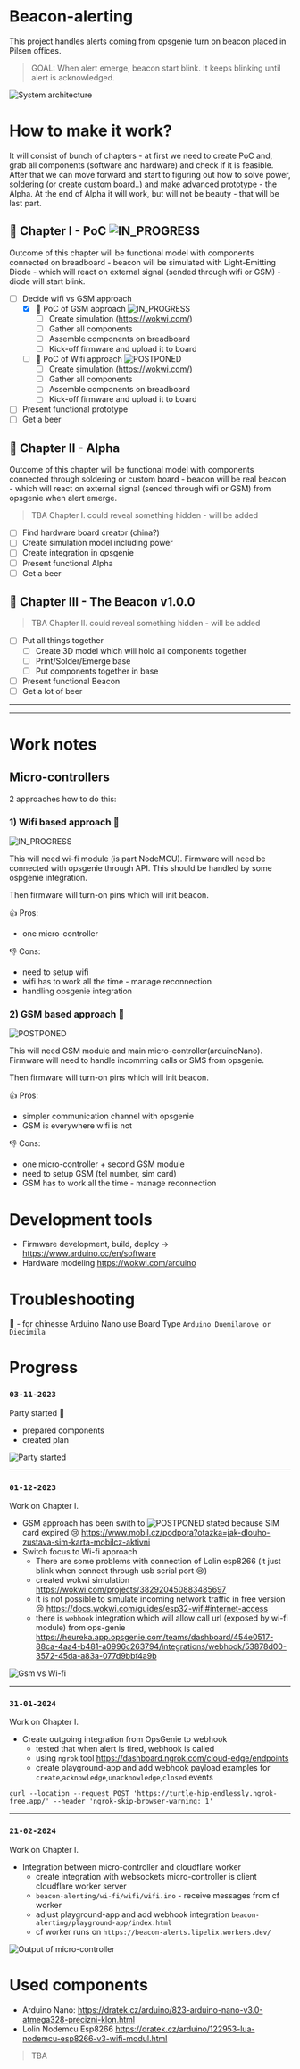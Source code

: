 # Beacon-alerting

This project handles alerts coming from opsgenie turn on beacon placed in Pilsen offices.

> GOAL: When alert emerge, beacon start blink. It keeps blinking until alert is acknowledged.

![System architecture](assets/architecture.svg)

# How to make it work?

It will consist of bunch of chapters - at first we need to create PoC and, grab all components (software and hardware) and check if it is feasible. After that we can move forward and start to figuring out how to solve power, soldering (or create custom board..) and make advanced prototype - the Alpha. At the end of Alpha it will work, but will not be beauty - that will be last part.

## 🛫 Chapter I - PoC  ![IN_PROGRESS]

Outcome of this chapter will be functional model with components connected on breadboard - beacon will be simulated with Light-Emitting Diode - which will react on external signal (sended through wifi or GSM) - diode will start blink.

- [ ] Decide wifi vs GSM approach
  - [x] 📶 PoC of GSM approach ![IN_PROGRESS]
    - [ ] Create simulation (https://wokwi.com/)
    - [ ] Gather all components
    - [ ] Assemble components on breadboard
    - [ ] Kick-off firmware and upload it to board  
  - [ ] 🛜 PoC of Wifi approach ![POSTPONED]
    - [ ] Create simulation (https://wokwi.com/)
    - [ ] Gather all components
    - [ ] Assemble components on breadboard
    - [ ] Kick-off firmware and upload it to board
- [ ] Present functional prototype
- [ ] Get a beer

## 🔮 Chapter II - Alpha

Outcome of this chapter will be functional model with components connected through soldering or custom board - beacon will be real beacon - which will react on external signal (sended through wifi or GSM) from opsgenie when alert emerge.

>TBA Chapter I. could reveal something hidden - will be added

- [ ] Find hardware board creator (china?)
- [ ] Create simulation model including power
- [ ] Create integration in opsgenie
- [ ] Present functional Alpha
- [ ] Get a beer

## 🚨 Chapter III - The Beacon v1.0.0

>TBA Chapter II. could reveal something hidden - will be added

- [ ] Put all things together
  - [ ] Create 3D model which will hold all components together
  - [ ] Print/Solder/Emerge base
  - [ ] Put components together in base
- [ ] Present functional Beacon
- [ ] Get a lot of beer

---
---

# Work notes

## Micro-controllers

2 approaches how to do this:

### 1) Wifi based approach 🛜
![IN_PROGRESS]

This will need wi-fi module (is part NodeMCU). Firmware will need be connected with opsgenie through API. This should be handled by some ospgenie integration.

Then firmware will turn-on pins which will init beacon.

👍 Pros:
- one micro-controller

👎 Cons:
- need to setup wifi
- wifi has to work all the time - manage reconnection
- handling opsgenie integration

### 2) GSM based approach 📶
![POSTPONED]

This will need GSM module and main micro-controller(arduinoNano). Firmware will need to handle incomming calls or SMS from opsgenie.

Then firmware will turn-on pins which will init beacon.

👍 Pros:
- simpler communication channel with opsgenie
- GSM is everywhere wifi is not

👎 Cons:
- one micro-controller + second GSM module
- need to setup GSM (tel number, sim card)
- GSM has to work all the time - manage reconnection

# Development tools

- Firmware development, build, deploy -> https://www.arduino.cc/en/software
- Hardware modeling https://wokwi.com/arduino

# Troubleshooting

🐛 - for chinesse Arduino Nano use Board Type `Arduino Duemilanove or Diecimila`

# Progress

### `03-11-2023`
Party started 🎉

- prepared components
- created plan

![Party started](assets/getting_ready_03_11_2023.jpg)

---

### `01-12-2023`

Work on Chapter I. 

- GSM approach has been swith to ![POSTPONED] stated because SIM card expired 😢 https://www.mobil.cz/podpora?otazka=jak-dlouho-zustava-sim-karta-mobilcz-aktivni
- Switch focus  to Wi-fi approach
  - There are some problems with connection of Lolin esp8266 (it just blink when connect through usb serial port 😢)
  - created wokwi simulation https://wokwi.com/projects/382920450883485697
  - it is not possible to simulate incoming network traffic in free version 😢 https://docs.wokwi.com/guides/esp32-wifi#internet-access
  - there is `webhook` integration which will allow call url (exposed by wi-fi module) from ops-genie https://heureka.app.opsgenie.com/teams/dashboard/454e0517-88ca-4aa4-b481-a0996c263794/integrations/webhook/53878d00-3572-45da-a83a-077d9bbf4a9b

![Gsm vs Wi-fi](assets/chapter_1_wifi_or_gsm_01_12_2023.jpg)

---

### `31-01-2024`

Work on Chapter I. 

- Create outgoing integration from OpsGenie to webhook
  - tested that when alert is fired, webhook is called
  - using `ngrok` tool https://dashboard.ngrok.com/cloud-edge/endpoints
  - create playground-app and add webhook payload examples for `create`,`acknowledge`,`unacknowledge`,`closed` events
```
curl --location --request POST 'https://turtle-hip-endlessly.ngrok-free.app/' --header 'ngrok-skip-browser-warning: 1'
```

---

### `21-02-2024`

Work on Chapter I. 

- Integration between micro-controller and cloudflare worker
  - create integration with websockets micro-controller is client cloudflare worker server
  - `beacon-alerting/wi-fi/wifi/wifi.ino` - receive messages from cf worker
  - adjust playground-app and add webhook integration `beacon-alerting/playground-app/index.html`
  - cf worker runs on `https://beacon-alerts.lipelix.workers.dev/`

![Output of micro-controller](image.png)


# Used components
- Arduino Nano: https://dratek.cz/arduino/823-arduino-nano-v3.0-atmega328-precizni-klon.html
- Lolin Nodemcu Esp8266 https://dratek.cz/arduino/122953-lua-nodemcu-esp8266-v3-wifi-modul.html
> TBA


<!-- Metadata -->

<!-- Image links -->
[IN_PROGRESS]: https://img.shields.io/badge/IN_PROGRESS-green.svg
[WONT_DO]: https://img.shields.io/badge/WONT_DO-inactive.svg
[POSTPONED]: https://img.shields.io/badge/POSTPONED-inactive.svg
[TODO]: https://img.shields.io/badge/TODO-blue.svg